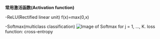 **常用激活函数(Activation function)**

-ReLU(Rectified linear unit)
 f(x)=max(0,x)

-Softmax(multiclass classification)
 ![Image of Softmax](https://wikimedia.org/api/rest_v1/media/math/render/svg/e348290cf48ddbb6e9a6ef4e39363568b67c09d3)    for j = 1, …, K.
 loss function: cross-entropy